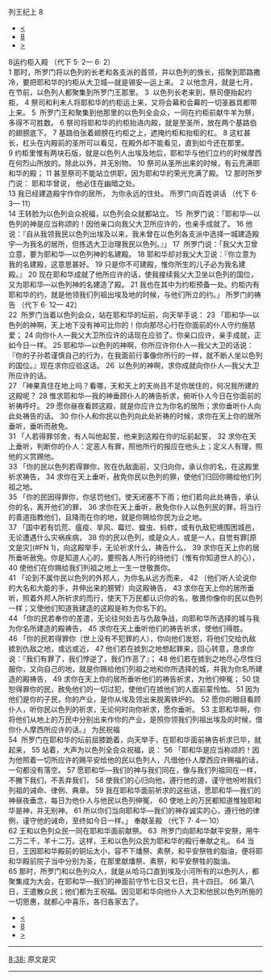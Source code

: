 ﻿





 列王纪上 8




* [<](bible/1KI07.md)
* [8](bible/1KI.md)
* [>](bible/1KI09.md)



 
8运约柜入殿 （代下
5·
2—
6·
2）  
1 那时，所罗门将以色列的长老和各支派的首领，并以色列的族长，招聚到耶路撒冷，要把耶和华的约柜从大卫城—就是锡安—运上来。 
2 以他念月，就是七月，在节前，以色列人都聚集到所罗门王那里。 
3  以色列长老来到，祭司便抬起约柜， 
4 祭司和利未人将耶和华的约柜运上来，又将会幕和会幕的一切圣器具都带上来。 
5  所罗门王和聚集到他那里的以色列全会众，一同在约柜前献牛羊为祭，多得不可胜数。 
6 祭司将耶和华的约柜抬进内殿，就是至圣所，放在两个基路伯的翅膀底下。 
7 基路伯张着翅膀在约柜之上，遮掩约柜和抬柜的杠。 
8 这杠甚长，杠头在内殿前的圣所可以看见，在殿外却不能看见，直到如今还在那里。 
9 约柜里惟有两块石版，就是以色列人出埃及地后，耶和华与他们立约的时候摩西在何烈山所放的。除此以外，并无别物。 
10 祭司从圣所出来的时候，有云充满耶和华的殿； 
11 甚至祭司不能站立供职，因为耶和华的荣光充满了殿。 
12 那时所罗门说： 耶和华曾说， 他必住在幽暗之处。  
13 我已经建造殿宇作你的居所， 为你永远的住处。 所罗门向百姓讲话 （代下
6·
3—
11）  
14 王转脸为以色列会众祝福，以色列会众就都站立。 
15  所罗门说：「耶和华—以色列的神是应当称颂的！因他亲口向我父大卫所应许的，也亲手成就了。 
16 他说：『自从我领我民以色列出埃及以来，我未曾在以色列各支派中选择一城建造殿宇—为我名的居所，但拣选大卫治理我民以色列。』」 
17  所罗门说：「我父大卫曾立意，要为耶和华—以色列神的名建殿。 
18 耶和华却对我父大卫说：『你立意为我的名建殿，这意思甚好。 
19 只是你不可建殿，惟你所生的儿子必为我名建殿。』 
20 现在耶和华成就了他所应许的话，使我接续我父大卫坐以色列的国位，又为耶和华—以色列神的名建造了殿。 
21 我也在其中为约柜预备一处。约柜内有耶和华的约，就是他领我们列祖出埃及地的时候，与他们所立的约。」 所罗门的祷告 （代下
6·
12—
42）  
22  所罗门当着以色列会众，站在耶和华的坛前，向天举手说： 
23 「耶和华—以色列的神啊，天上地下没有神可比你的！你向那尽心行在你面前的仆人守约施慈爱； 
24 向你仆人—我父大卫所应许的话现在应验了。你亲口应许，亲手成就，正如今日一样。 
25 耶和华—以色列的神啊，你所应许你仆人—我父大卫的话说：『你的子孙若谨慎自己的行为，在我面前行事像你所行的一样，就不断人坐以色列的国位。』现在求你应验这话。 
26  以色列的神啊，求你成就向你仆人—我父大卫所应许的话。  
27 「神果真住在地上吗？看哪，天和天上的天尚且不足你居住的，何况我所建的这殿呢？ 
28 惟求耶和华—我的神垂顾仆人的祷告祈求，俯听仆人今日在你面前的祈祷呼吁。 
29 愿你昼夜看顾这殿，就是你应许立为你名的居所；求你垂听仆人向此处祷告的话。 
30 你仆人和你民以色列向此处祈祷的时候，求你在天上你的居所垂听，垂听而赦免。  
31 「人若得罪邻舍，有人叫他起誓，他来到这殿在你的坛前起誓， 
32 求你在天上垂听，判断你的仆人：定恶人有罪，照他所行的报应在他头上；定义人有理，照他的义赏赐他。  
33 「你的民以色列若得罪你，败在仇敌面前，又归向你，承认你的名，在这殿里祈求祷告， 
34 求你在天上垂听，赦免你民以色列的罪，使他们归回你赐给他们列祖之地。  
35 「你的民因得罪你，你惩罚他们，使天闭塞不下雨；他们若向此处祷告，承认你的名，离开他们的罪， 
36 求你在天上垂听，赦免你仆人以色列民的罪，将当行的善道指教他们，且降雨在你的地，就是你赐给你民为业之地。  
37 「国中若有饥荒、瘟疫、旱风、霉烂、蝗虫、蚂蚱，或有仇敌犯境围困城邑，无论遭遇什么灾祸疾病， 
38 你的民以色列，或是众人，或是一人，自觉有罪[原文是灾](#FN
1)，向这殿举手，无论祈求什么，祷告什么， 
39 求你在天上你的居所垂听赦免。你是知道人心的，要照各人所行的待他们（惟有你知道世人的心）， 
40 使他们在你赐给我们列祖之地上一生一世敬畏你。  
41 「论到不属你民以色列的外邦人，为你名从远方而来， 
42 （他们听人论说你的大名和大能的手，并伸出来的膀臂）向这殿祷告， 
43 求你在天上你的居所垂听，照着外邦人所祈求的而行，使天下万民都认识你的名，敬畏你像你的民以色列一样；又使他们知道我建造的这殿是称为你名下的。  
44 「你的民若奉你的差遣，无论往何处去与仇敌争战，向耶和华所选择的城与我为你名所建造的殿祷告， 
45 求你在天上垂听他们的祷告祈求，使他们得胜。  
46 「你的民若得罪你（世上没有不犯罪的人），你向他们发怒，将他们交给仇敌掳到仇敌之地，或远或近， 
47 他们若在掳到之地想起罪来，回心转意，恳求你说：『我们有罪了，我们悖逆了，我们作恶了』； 
48 他们若在掳到之地尽心尽性归服你，又向自己的地，就是你赐给他们列祖之地和你所选择的城，并我为你名所建造的殿祷告， 
49 求你在天上你的居所垂听他们的祷告祈求，为他们伸冤； 
50 饶恕得罪你的民，赦免他们的一切过犯，使他们在掳他们的人面前蒙怜恤。 
51 因为他们是你的子民，你的产业，是你从埃及领出来脱离铁炉的。 
52 愿你的眼目看顾仆人，听你民以色列的祈求，无论何时向你祈求，愿你垂听。 
53 主耶和华啊，你将他们从地上的万民中分别出来作你的产业，是照你领我们列祖出埃及的时候，借你仆人摩西所应许的话。」 为民祝福  
54  所罗门在耶和华的坛前屈膝跪着，向天举手，在耶和华面前祷告祈求已毕，就起来， 
55 站着，大声为以色列全会众祝福，说： 
56 「耶和华是应当称颂的！因为他照着一切所应许的赐平安给他的民以色列人，凡借他仆人摩西应许赐福的话，一句都没有落空。 
57 愿耶和华—我们的神与我们同在，像与我们列祖同在一样，不撇下我们，不丢弃我们， 
58 使我们的心归向他，遵行他的道，谨守他吩咐我们列祖的诫命、律例、典章。 
59 我在耶和华面前祈求的这些话，愿耶和华—我们的神昼夜垂念，每日为他仆人与他民以色列伸冤， 
60 使地上的万民都知道惟独耶和华是神，并无别神。 
61 所以你们当向耶和华—我们的神存诚实的心，遵行他的律例，谨守他的诫命，至终如今日一样。」 奉献圣殿 （代下
7·
4—
10）  
62 王和以色列众民一同在耶和华面前献祭。 
63  所罗门向耶和华献平安祭，用牛二万二千，羊十二万。这样，王和以色列众民为耶和华的殿行奉献之礼。 
64 当日，王因耶和华殿前的铜坛太小，容不下燔祭、素祭，和平安祭牲的脂油，便将耶和华殿前院子当中分别为圣，在那里献燔祭、素祭，和平安祭牲的脂油。  
65 那时，所罗门和以色列众人，就是从哈马口直到埃及小河所有的以色列人，都聚集成为大会，在耶和华—我们的神面前守节七日又七日，共十四日。 
66 第八日，王遣散众民；他们都为王祝福。因见耶和华向他仆人大卫和他民以色列所施的一切恩惠，就都心中喜乐，各归各家去了。 
* [<](bible/1KI07.md)
* [8](bible/1KI.md)
* [>](bible/1KI09.md)





---


[8:38:](#V38)
原文是灾




---









